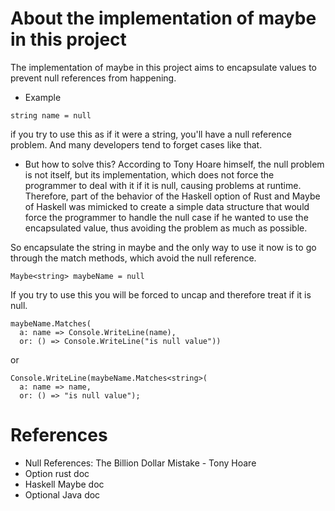 # About the implementation of maybe in this project
The implementation of maybe in this project aims to encapsulate values to prevent null references from happening.

* Example

```string name = null``` 

if you try to use this as if it were a string, you'll have a null reference problem. And many developers tend to forget cases like that.
* But how to solve this? 
According to Tony Hoare himself, the null problem is not itself, but its implementation, which does not force the programmer to deal with it if it is null, causing problems at runtime. Therefore, part of the behavior of the Haskell option of Rust and Maybe of Haskell was mimicked to create a simple data structure that would force the programmer to handle the null case if he wanted to use the encapsulated value, thus avoiding the problem as much as possible.

So encapsulate the string in maybe and the only way to use it now is to go through the match methods, which avoid the null reference.

```Maybe<string> maybeName = null```

If you try to use this you will be forced to uncap and therefore treat if it is null.

```
maybeName.Matches(
  a: name => Console.WriteLine(name), 
  or: () => Console.WriteLine("is null value"))
```
or
```
Console.WriteLine(maybeName.Matches<string>(
  a: name => name, 
  or: () => "is null value");
```
  
# References 
- Null References: The Billion Dollar Mistake - Tony Hoare
- Option rust doc
- Haskell Maybe doc
- Optional Java doc
